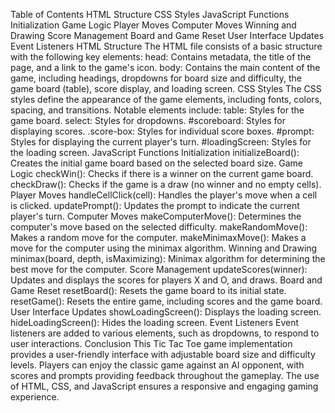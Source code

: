 Table of Contents
HTML Structure
CSS Styles
JavaScript Functions
Initialization
Game Logic
Player Moves
Computer Moves
Winning and Drawing
Score Management
Board and Game Reset
User Interface Updates
Event Listeners
HTML Structure <a name="html-structure"></a>
The HTML file consists of a basic structure with the following key elements:
head: Contains metadata, the title of the page, and a link to the game's icon.
body: Contains the main content of the game, including headings, dropdowns for board size and difficulty, the game board (table), score display, and loading screen.
CSS Styles <a name="css-styles"></a>
The CSS styles define the appearance of the game elements, including fonts, colors, spacing, and transitions. Notable elements include:
table: Styles for the game board.
select: Styles for dropdowns.
#scoreboard: Styles for displaying scores.
.score-box: Styles for individual score boxes.
#prompt: Styles for displaying the current player's turn.
#loadingScreen: Styles for the loading screen.
JavaScript Functions <a name="javascript-functions"></a>
Initialization <a name="initialization"></a>
initializeBoard(): Creates the initial game board based on the selected board size.
Game Logic <a name="game-logic"></a>
checkWin(): Checks if there is a winner on the current game board.
checkDraw(): Checks if the game is a draw (no winner and no empty cells).
Player Moves <a name="player-moves"></a>
handleCellClick(cell): Handles the player's move when a cell is clicked.
updatePrompt(): Updates the prompt to indicate the current player's turn.
Computer Moves <a name="computer-moves"></a>
makeComputerMove(): Determines the computer's move based on the selected difficulty.
makeRandomMove(): Makes a random move for the computer.
makeMinimaxMove(): Makes a move for the computer using the minimax algorithm.
Winning and Drawing <a name="winning-and-drawing"></a>
minimax(board, depth, isMaximizing): Minimax algorithm for determining the best move for the computer.
Score Management <a name="score-management"></a>
updateScores(winner): Updates and displays the scores for players X and O, and draws.
Board and Game Reset <a name="board-and-game-reset"></a>
resetBoard(): Resets the game board to its initial state.
resetGame(): Resets the entire game, including scores and the game board.
User Interface Updates <a name="user-interface-updates"></a>
showLoadingScreen(): Displays the loading screen.
hideLoadingScreen(): Hides the loading screen.
Event Listeners <a name="event-listeners"></a>
Event listeners are added to various elements, such as dropdowns, to respond to user interactions.
Conclusion
This Tic Tac Toe game implementation provides a user-friendly interface with adjustable board size and difficulty levels. Players can enjoy the classic game against an AI opponent, with scores and prompts providing feedback throughout the gameplay. The use of HTML, CSS, and JavaScript ensures a responsive and engaging gaming experience.
